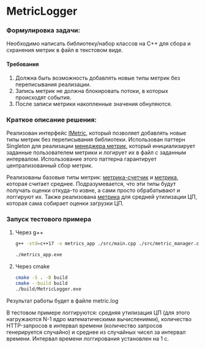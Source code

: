 # MetricLogger

### Формулировка задачи:
Необходимо написать библиотеку/набор классов на C++ для сбора и схранения метрик в файл в текстовом виде.

#### Требования
1. Должна быть возможность добавлять новые типы метрик без переписывания реализации.
2. Запись метрик не должна блокировать потоки, в которых происходят события.
3. После записи метрики накопленные значения обнуляются.

### Краткое описание решения:
Реализован интерфейс [IMetric](src/imetric.h), который позволяет добавлять новые типы метрик без переписывания библиотеки.
Использован паттерн Singleton для реализации [менеджера метрик](src/metric_manager.h), который инициализирует заданные пользователем метрики и логирует их в файл с заданным интервалом. Использование этого паттерна гарантирует централизованный сбор метрик.

Реализованы базовые типы метрик: [метрика-счетчик](src/cnt_metric.h) и [метрика](src/avg_metric.h), которая считает среднее. Подразумевается, что эти типы будут получать оценки откуда-то извне, а сами просто обрабатывают и логгируют их. Также реализована [метрика](src/cpu_utilization_metric.h) для средней утилизации ЦП, которая сама собирает оценки загрузки ЦП.

### Запуск тестового примера
1. Через g++
    ```bash 
    g++ -std=c++17 -o metrics_app ./src/main.cpp ./src/metric_manager.cpp ./src/cnt_metric.cpp ./src/avg_metric.cpp ./src/cpu_utilization_metric.cpp -pthread

    ./metrics_app.exe
    ```
2. Через cmake
    ```bash
    cmake -S . -B build
    cmake --build build
    ./build/MetricLogger.exe
    ```

Результат работы будет в файле metric.log

В тестовом примере логгируются: средняя утилизация ЦП (для этого нагружаются N-1 ядро математическими вычислениями), количество HTTP-запросов в интервал времени (количество запросов генерируется случайно) и среднее из случайных чисел за интервал времени. Интервал времени логгирования установлен на 1 с.